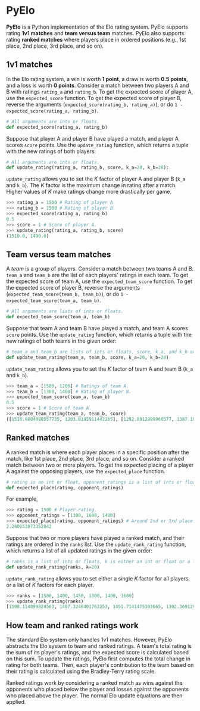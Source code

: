 # PyElo
**PyElo** is a Python implementation of the Elo rating system. PyElo supports rating **1v1 matches** and **team versus team** matches. PyElo also supports rating **ranked matches** where players place in ordered positions (e.g., 1st place, 2nd place, 3rd place, and so on).

## 1v1 matches
In the Elo rating system, a win is worth **1 point**, a draw is worth **0.5 points**, and a loss is worth **0 points**. Consider a match between two players A and B with ratings `rating_a` and `rating_b`. To get the expected score of player A, use the `expected_score` function. To get the expected score of player B, reverse the arguments (`expected_score(rating_b, rating_a)`), or do `1 - expected_score(rating_a, rating_b)`.

```Python
# All arguments are ints or floats.
def expected_score(rating_a, rating_b)
```

Suppose that player A and player B have played a match, and player A scores `score` points. Use the `update_rating` function, which returns a tuple with the new ratings of both players:

```Python
# All arguments are ints or floats.
def update_rating(rating_a, rating_b, score, k_a=20, k_b=20):
```

`update_rating` allows you to set the *K* factor of player A and player B (`k_a` and `k_b`). The *K* factor is the maximum change in rating after a match. Higher values of *K* make ratings change more drastically per game.

```Python
>>> rating_a = 1500 # Rating of player A.
>>> rating_b = 1500 # Rating of player B.
>>> expected_score(rating_a, rating_b)
0.5
>>> score = 1 # Score of player A.
>>> update_rating(rating_a, rating_b, score)
(1510.0, 1490.0)
```

## Team versus team matches
A *team* is a group of players. Consider a match between two teams A and B. `team_a` and `team_b` are the list of each players' ratings in each team. To get the expected score of team A, use the `expected_team_score` function. To get the expected score of player B, reverse the arguments (`expected_team_score(team_b, team_b)`), or do `1 - expected_team_score(team_a, team_b)`.

```Python
# All arguments are lists of ints or floats.
def expected_team_score(team_a, team_b)
```

Suppose that team A and team B have played a match, and team A scores `score` points. Use the `update_rating` function, which returns a tuple with the new ratings of both teams in the given order:

```Python
# team_a and team_b are lists of ints or floats. score, k_a, and k_b are ints or floats.
def update_team_rating(team_a, team_b, score, k_a=20, k_b=20)
```

`update_team_rating` allows you to set the *K* factor of team A and team B (`k_a` and `k_b`).

```Python
>>> team_a = [1500, 1200] # Ratings of team A.
>>> team_b = [1300, 1400] # Rating of player B.
>>> expected_team_score(team_a, team_b)
0.5
>>> score = 1 # Score of team A.
>>> update_team_rating(team_a, team_b, score)
([1516.9804088557735, 1203.0195911442265], [1292.8012999960577, 1387.1987000039423])
```

## Ranked matches
A ranked match is where each player places in a specific position after the match, like 1st place, 2nd place, 3rd place, and so on. Consider a ranked match between two or more players. To get the expected placing of a player A against the opposing players, use the `expected_place` function.

```Python
# rating is an int or float, opponent_ratings is a list of ints or floats.
def expected_place(rating, opponent_ratings)
```

For example,
```Python
>>> rating = 1500 # Player rating.
>>> opponent_ratings = [1300, 1600, 1400]
>>> expected_place(rating, opponent_ratings) # Around 2nd or 3rd place.
2.240253073352042
```

Suppose that two or more players have played a ranked match, and their ratings are ordered in the `ranks` list. Use the `update_rank_rating` function, which returns a list of all updated ratings in the given order:

```Python
# ranks is a list of ints or floats, k is either an int or float or a list of ints or floats.
def update_rank_rating(ranks, k=20)
```

`update_rank_rating` allows you to set either a single *K* factor for all players, or a list of *K* factors for each player.

```Python
>>> ranks = [1500, 1400, 1450, 1300, 1400, 1600]
>>> update_rank_rating(ranks)
[1508.114899824563, 1407.3248401762253, 1451.7141475303665, 1302.3691294900568, 1395.3248401762253, 1585.1521428025628]
```

## How team and ranked ratings work
The standard Elo system only handles 1v1 matches. However, PyElo abstracts the Elo system to team and ranked ratings. A team's total rating is the sum of its player's ratings, and the expected score is calculated based on this sum. To update the ratings, PyElo first computes the total change in rating for both teams. Then, each player's contribution to the team based on their rating is calculated using the Bradley-Terry rating scale.

Ranked ratings work by considering a ranked match as wins against the opponents who placed below the player and losses against the opponents who placed above the player. The normal Elo update equations are then applied.
